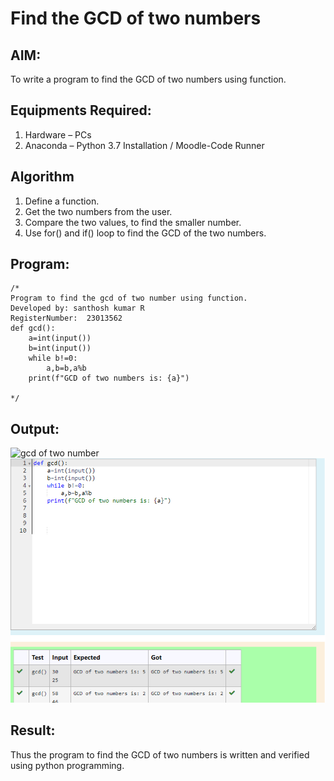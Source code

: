 # Find the GCD of two numbers

## AIM:
To write a program to find the GCD of two numbers using function.

## Equipments Required:
1. Hardware – PCs
2. Anaconda – Python 3.7 Installation / Moodle-Code Runner

## Algorithm
1. Define a function.
2. Get the two numbers from the user.
3. Compare the two values, to find the smaller number.
4. Use for() and if() loop to find the GCD of the two numbers.

## Program:
```
/*
Program to find the gcd of two number using function.
Developed by: santhosh kumar R
RegisterNumber:  23013562
def gcd():
    a=int(input())
    b=int(input())
    while b!=0:
        a,b=b,a%b
    print(f"GCD of two numbers is: {a}")

*/
```

## Output:
![gcd of two number](gcd.png)
![Alt text](<Screenshot 2023-12-11 084615.png>)


## Result:
Thus the program to find the GCD of two numbers is written and verified using python programming.
